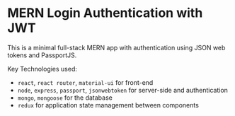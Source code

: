 # MERN Login Authentication with JWT

This is a minimal full-stack MERN app with authentication using JSON web tokens and PassportJS. 

Key Technologies used:
- `react`, `react router`, `material-ui` for front-end
- `node`, `express`, `passport`, `jsonwebtoken` for server-side and authentication
- `mongo`, `mongoose` for the database
- `redux` for application state management between components